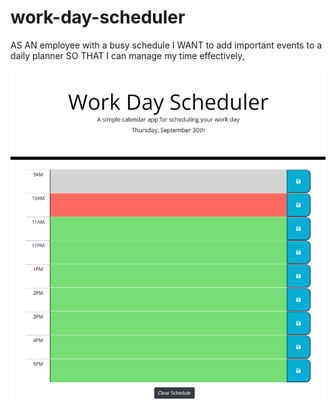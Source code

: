 # work-day-scheduler
AS AN employee with a busy schedule I WANT to add important events to a daily planner SO THAT I can manage my time effectively, 

![The web page shows the scheduler index page.](./assets\image\work-day-scheduler_index.png)
